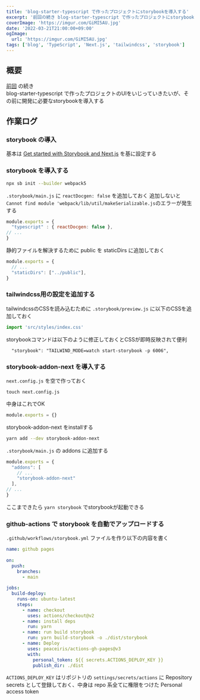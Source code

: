 ```yaml
---
title: 'blog-starter-typescript で作ったプロジェクトにstorybookを導入する'
excerpt: '前回の続き blog-starter-typescript で作ったプロジェクトにstorybookを導入する'
coverImage: 'https://imgur.com/GiMI5AU.jpg'
date: '2022-03-21T21:00:00+09:00'
ogImage:
  url: 'https://imgur.com/GiMI5AU.jpg'
tags: ['blog', 'TypeScript', 'Next.js', 'tailwindcss', 'storybook']
---
```


## 概要

[前回](/posts/2022-03-21-1) の続き  
blog-starter-typescript で作ったプロジェクトのUIをいじっていきたいが、その前に開発に必要なstorybookを導入する

## 作業ログ

### storybook の導入

基本は [Get started with Storybook and Next.js](https://storybook.js.org/blog/get-started-with-storybook-and-next-js/) を基に設定する

### storybook を導入する
```bash
npx sb init --builder webpack5
```

`.storybook/main.js` に `reactDocgen: false` を追加しておく
追加しないと`Cannot find module 'webpack/lib/util/makeSerializable.js`のエラーが発生する

```javascript
module.exports = {  
  "typescript" : { reactDocgen: false },  
// ...
}
```

静的ファイルを解決するために public を staticDirs に追加しておく
```js
module.exports = {  
  // ...
  "staticDirs": ["../public"],
}
```

### tailwindcss用の設定を追加する

tailwindcssのCSSを読み込むために `.storybook/preview.js` に以下のCSSを追加しておく
```js
import 'src/styles/index.css'
```

storybookコマンドは以下のように修正しておくとCSSが即時反映されて便利
```
  "storybook": "TAILWIND_MODE=watch start-storybook -p 6006",
```


### storybook-addon-next を導入する

`next.config.js` を空で作っておく
```
touch next.config.js
```
中身はこれでOK
```js
module.exports = {}
```

storybook-addon-next をinstallする

```bash
yarn add --dev storybook-addon-next
```

`.storybook/main.js`  の addons に追加する
```js
module.exports = {  
  "addons": [  
    // ...
    "storybook-addon-next"  
  ],
// ...
}
```

ここまできたら `yarn storybook` でstorybookが起動できる

### github-actions で storybook を自動でアップロードする

`.github/workflows/storybook.yml` ファイルを作り以下の内容を書く

```yaml
name: github pages  
  
on:  
  push:  
    branches:  
      - main  
  
jobs:  
  build-deploy:  
    runs-on: ubuntu-latest  
    steps:  
      - name: checkout  
        uses: actions/checkout@v2  
      - name: install deps  
        run: yarn  
      - name: run build storybook  
        run: yarn build-storybook -o ./dist/storybook  
      - name: Deploy  
        uses: peaceiris/actions-gh-pages@v3  
        with:  
          personal_token: ${{ secrets.ACTIONS_DEPLOY_KEY }}  
          publish_dir: ./dist
```

`ACTIONS_DEPLOY_KEY` はリポジトリの `settings/secrets/actions` に Repository secrets として登録しておく、中身は repo 系全てに権限をつけた Personal access token 